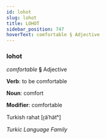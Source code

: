 ```yaml
---
id: lohot
slug: lohot
title: LOHOT
sidebar_position: 747
hoverText: comfortable § Adjective
---
```


### lohot

*comfortable* **§** Adjective

**Verb**: to be comfortable

**Noun**: comfort

**Modifier**: comfortable

Turkish rahat [ɾ̞äˈhätʰ]

*Turkic Language Family*